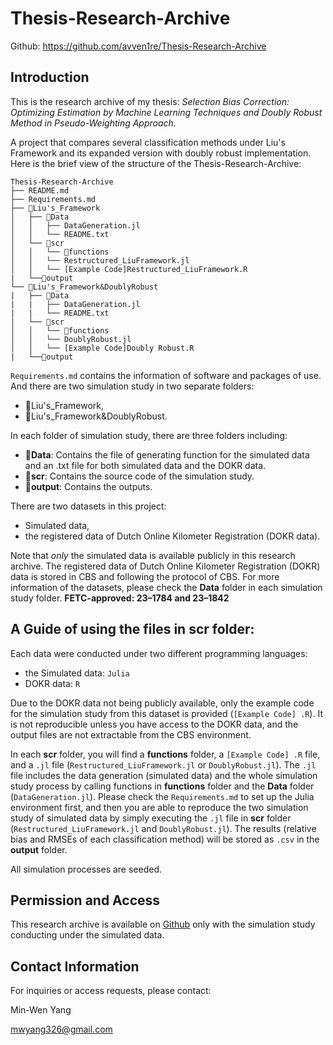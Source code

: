 # Thesis-Research-Archive
Github: https://github.com/avven1re/Thesis-Research-Archive
## Introduction
This is the research archive of my thesis: *Selection Bias Correction: Optimizing Estimation by Machine Learning Techniques and Doubly Robust Method in Pseudo-Weighting Approach*.

A project that compares several classification methods under Liu's Framework and its expanded version with doubly robust implementation. Here is the brief view of the structure of the Thesis-Research-Archive:

```
Thesis-Research-Archive
├── README.md
├── Requirements.md
├── 📁Liu's_Framework
│   ├── 📁Data
│   │   ├── DataGeneration.jl
│   │   └── README.txt
│   └── 📁scr
│   │   └── 📁functions
│   │   └── Restructured_LiuFramework.jl
│   │   └── [Example Code]Restructured_LiuFramework.R
|   └──📁output
└── 📁Liu's_Framework&DoublyRobust
|   ├── 📁Data
|   |   ├── DataGeneration.jl
|   |   └── README.txt
│   └── 📁scr
│   │   └── 📁functions
│   │   └── DoublyRobust.jl
│   │   └── [Example Code]Doubly Robust.R
|   └──📁output
```
`Requirements.md` contains the information of software and packages of use.
And there are two simulation study in two separate folders:

 - 📁Liu's_Framework,
 - 📁Liu's_Framework&DoublyRobust.

In each folder of simulation study, there are three folders including:

 - 📁**Data**: Contains the file of generating function for the simulated data and an .txt file for both simulated data and the DOKR data.
 - 📁**scr**: Contains the source code of the simulation study.
 - 📁**output**: Contains the outputs.

 There are two datasets in this project: 

- Simulated data,
- the registered data of Dutch Online Kilometer Registration (DOKR data).

Note that *only* the simulated data is available publicly in this research archive. The registered data of Dutch Online Kilometer Registration (DOKR) data is stored in CBS and following the protocol of CBS. For more information of the datasets, please check the **Data** folder in each simulation study folder. **FETC-approved: 23–1784 and 23–1842**

## A Guide of using the files in **scr** folder:
Each data were conducted under two different programming languages:

- the Simulated data: `Julia`
- DOKR data: `R`

 Due to the DOKR data not being publicly available, only the example code for the simulation study from this dataset is provided (`[Example Code] .R`). It is not reproducible unless you have access to the DOKR data, and the output files are not extractable from the CBS environment.

In each **scr** folder, you will find a **functions** folder, a `[Example Code] .R` file, and a `.jl` file (`Restructured_LiuFramework.jl` or `DoublyRobust.jl`). The `.jl` file includes the data generation (simulated data) and the whole simulation study process by calling functions in **functions** folder and the **Data** folder (`DataGeneration.jl`). Please check the `Requirements.md` to set up the Julia environment first, and then you are able to reproduce the two simulation study of simulated data by simply executing the `.jl` file in **scr** folder (`Restructured_LiuFramework.jl` and `DoublyRobust.jl`). The results (relative bias and RMSEs of each classification method) will be stored as `.csv` in the **output** folder.

All simulation processes are seeded.


## Permission and Access
This research archive is available on [Github](https://github.com/avven1re/Thesis-Research-Archive) only with the simulation study conducting under the simulated data.

## Contact Information
For inquiries or access requests, please contact:

Min-Wen Yang

mwyang326@gmail.com
